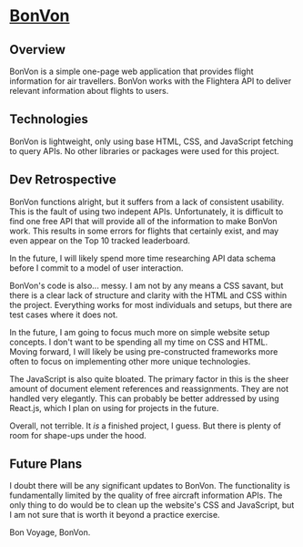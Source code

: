 ﻿# [BonVon](https://Jake123otte1.github.io/BonVon)

## Overview

BonVon is a simple one-page web application that provides flight information for air travellers. BonVon works with the Flightera API to deliver relevant information about flights to users.

## Technologies
BonVon is lightweight, only using base HTML, CSS, and JavaScript fetching to query APIs. No other libraries or packages were used for this project.

## Dev Retrospective
BonVon functions alright, but it suffers from a lack of consistent usability. This is the fault of using two indepent APIs. Unfortunately, it is difficult to find one free API that will provide all of the information to make BonVon work. This results in some errors for flights that certainly exist, and may even appear on the Top 10 tracked leaderboard.

In the future, I will likely spend more time researching API data schema before I commit to a model of user interaction.

BonVon's code is also... messy. I am not by any means a CSS savant, but there is a clear lack of structure and clarity with the HTML and CSS within the project. Everything works for most individuals and setups, but there are test cases where it does not.

In the future, I am going to focus much more on simple website setup concepts. I don't want to be spending all my time on CSS and HTML. Moving forward, I will likely be using pre-constructed frameworks more often to focus on implementing other more unique technologies.

The JavaScript is also quite bloated. The primary factor in this is the sheer amount of document element references and reassignments. They are not handled very elegantly. This can probably be better addressed by using React.js, which I plan on using for projects in the future.

Overall, not terrible. It _is_ a finished project, I guess. But there is plenty of room for shape-ups under the hood.

## Future Plans
I doubt there will be any significant updates to BonVon. The functionality is fundamentally limited by the quality of free aircraft information APIs. The only thing to do would be to clean up the website's CSS and JavaScript, but I am not sure that is worth it beyond a practice exercise.

Bon Voyage, BonVon.
